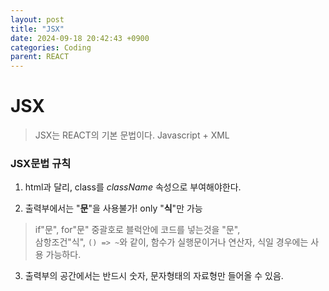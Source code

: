 ```yaml
---
layout: post
title: "JSX"
date: 2024-09-18 20:42:43 +0900
categories: Coding
parent: REACT
---
```


# JSX
>JSX는 REACT의 기본 문법이다. Javascript + XML

### JSX문법 규칙
1. html과 달리, class를 _className_ 속성으로 부여해야한다.

2. 출력부에서는 "**문**"을 사용불가! only "**식**"만 가능
>if"문", for"문" 중괄호로 블럭안에 코드를 넣는것을 "문", <br>
삼항조건"식", `() => ~`와 같이, 함수가 실행문이거나 연산자, 식일 경우에는 사용 가능하다.

3. 출력부의 공간에서는 반드시 숫자, 문자형태의 자료형만 들어올 수 있음.


